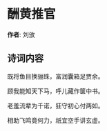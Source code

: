 # 酬黄推官

**作者**: 刘攽

## 诗词内容

既将鱼目换骊珠，富润囊箱足贾余。

顾我能知天下马，呼儿藏作箧中书。

老羞流辈为千诺，狂守初心付两如。

相助飞鸣竟何力，祇宜空手讲玄虚。

